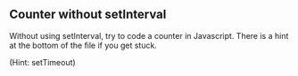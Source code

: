 ## Counter without setInterval

Without using setInterval, try to code a counter in Javascript. There is a hint at the bottom of the file if you get stuck.








(Hint: setTimeout)